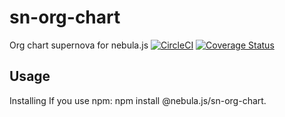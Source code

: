 # sn-org-chart
Org chart supernova for nebula.js
[![CircleCI](https://circleci.com/gh/qlik-oss/sn-org-chart.svg?style=svg)](https://circleci.com/gh/qlik-oss/sn-org-chart)
[![Coverage Status](https://coveralls.io/repos/github/qlik-oss/sn-org-chart/badge.svg)](https://coveralls.io/github/qlik-oss/sn-org-chart)

## Usage

Installing
If you use npm: npm install @nebula.js/sn-org-chart.
